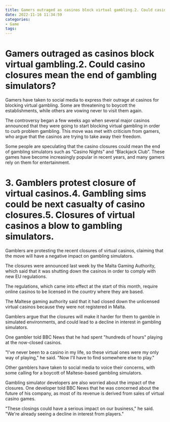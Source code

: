 ```yaml
---
title: Gamers outraged as casinos block virtual gambling.2. Could casino closures mean the end of gambling simulators
date: 2022-11-16 11:34:59
categories:
- Game
tags:
---
```



#  Gamers outraged as casinos block virtual gambling.2. Could casino closures mean the end of gambling simulators?

Gamers have taken to social media to express their outrage at casinos for blocking virtual gambling. Some are threatening to boycott the establishments, while others are vowing never to visit them again.

The controversy began a few weeks ago when several major casinos announced that they were going to start blocking virtual gambling in order to curb problem gambling. This move was met with criticism from gamers, who argue that the casinos are trying to take away their freedom.

Some people are speculating that the casino closures could mean the end of gambling simulators such as “Casino Nights” and “Blackjack Club”. These games have become increasingly popular in recent years, and many gamers rely on them for entertainment.

# 3. Gamblers protest closure of virtual casinos.4. Gambling sims could be next casualty of casino closures.5. Closures of virtual casinos a blow to gambling simulators.

Gamblers are protesting the recent closures of virtual casinos, claiming that the move will have a negative impact on gambling simulators.

The closures were announced last week by the Malta Gaming Authority, which said that it was shutting down the casinos in order to comply with new EU regulations.

The regulations, which came into effect at the start of this month, require online casinos to be licensed in the country where they are based.

The Maltese gaming authority said that it had closed down the unlicensed virtual casinos because they were not registered in Malta.

Gamblers argue that the closures will make it harder for them to gamble in simulated environments, and could lead to a decline in interest in gambling simulators.

One gambler told BBC News that he had spent "hundreds of hours" playing at the now-closed casinos.

"I've never been to a casino in my life, so these virtual ones were my only way of playing," he said. "Now I'll have to find somewhere else to play."

Other gamblers have taken to social media to voice their concerns, with some calling for a boycott of Maltese-based gambling simulators.

Gambling simulator developers are also worried about the impact of the closures. One developer told BBC News that he was concerned about the future of his company, as most of its revenue is derived from sales of virtual casino games.

"These closings could have a serious impact on our business," he said. "We're already seeing a decline in interest from players."